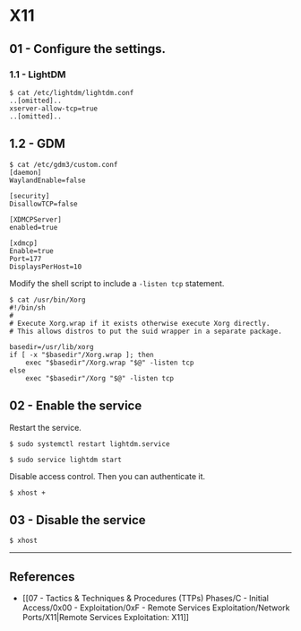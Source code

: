 # X11

## 01 - Configure the settings.

### 1.1 - LightDM

```
$ cat /etc/lightdm/lightdm.conf
..[omitted]..
xserver-allow-tcp=true
..[omitted]..
```

## 1.2 - GDM

```
$ cat /etc/gdm3/custom.conf
[daemon]
WaylandEnable=false
 
[security]
DisallowTCP=false
 
[XDMCPServer]
enabled=true
 
[xdmcp]
Enable=true
Port=177
DisplaysPerHost=10
```

Modify the shell script to include a `-listen tcp` statement.

```
$ cat /usr/bin/Xorg
#!/bin/sh
#
# Execute Xorg.wrap if it exists otherwise execute Xorg directly.
# This allows distros to put the suid wrapper in a separate package.
 
basedir=/usr/lib/xorg
if [ -x "$basedir"/Xorg.wrap ]; then
    exec "$basedir"/Xorg.wrap "$@" -listen tcp
else
    exec "$basedir"/Xorg "$@" -listen tcp
```

## 02 - Enable the service

Restart the service.

```
$ sudo systemctl restart lightdm.service

$ sudo service lightdm start
```

Disable access control. Then you can authenticate it.

```
$ xhost +
```

## 03 - Disable the service

```
$ xhost
```

---
## References

- [[07 - Tactics & Techniques & Procedures (TTPs) Phases/C - Initial Access/0x00 - Exploitation/0xF - Remote Services Exploitation/Network Ports/X11|Remote Services Exploitation: X11]]